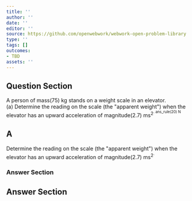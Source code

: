 ```yaml
---
title: ''
author: ''
date: ''
editor: ''
source: https://github.com/openwebwork/webwork-open-problem-library
type: ''
tags: []
outcomes:
- TBD
assets: ''
---
```


## Question Section 

 
A person of mass(75) kg stands on a weight scale in an elevator.  
(a) Determine the reading on the scale (the "apparent weight") when the elevator has an upward acceleration of magnitude(2.7) ms<sup>2<sup>. 
 ans_rule(20) N

## A
Determine the reading on the scale (the "apparent weight") when the elevator has an upward acceleration of magnitude(2.7) ms<sup>2<sup>. 
### Answer Section


## Answer Section

